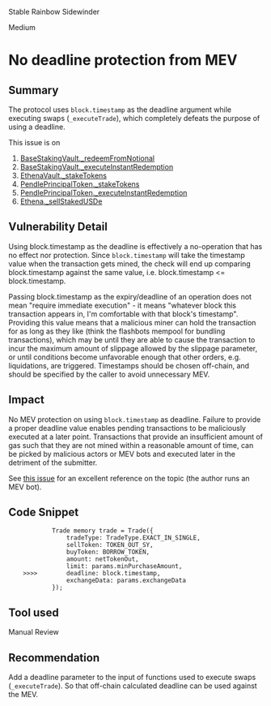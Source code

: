 Stable Rainbow Sidewinder

Medium

# No deadline protection from MEV

## Summary
The protocol uses `block.timestamp` as the deadline argument while executing swaps (`_executeTrade`), which completely defeats the purpose of using a deadline.

This issue is on 
1. [BaseStakingVault._redeemFromNotional](https://github.com/sherlock-audit/2024-06-leveraged-vaults/blob/14d3eaf0445c251c52c86ce88a84a3f5b9dfad94/leveraged-vaults-private/contracts/vaults/staking/BaseStakingVault.sol#L170)
2. [BaseStakingVault._executeInstantRedemption](https://github.com/sherlock-audit/2024-06-leveraged-vaults/blob/14d3eaf0445c251c52c86ce88a84a3f5b9dfad94/leveraged-vaults-private/contracts/vaults/staking/BaseStakingVault.sol#L197)
3. [EthenaVault._stakeTokens](https://github.com/sherlock-audit/2024-06-leveraged-vaults/blob/14d3eaf0445c251c52c86ce88a84a3f5b9dfad94/leveraged-vaults-private/contracts/vaults/staking/EthenaVault.sol#L65)
4. [PendlePrincipalToken._stakeTokens](https://github.com/sherlock-audit/2024-06-leveraged-vaults/blob/14d3eaf0445c251c52c86ce88a84a3f5b9dfad94/leveraged-vaults-private/contracts/vaults/staking/protocols/PendlePrincipalToken.sol#L86)
5. [PendlePrincipalToken._executeInstantRedemption](https://github.com/sherlock-audit/2024-06-leveraged-vaults/blob/14d3eaf0445c251c52c86ce88a84a3f5b9dfad94/leveraged-vaults-private/contracts/vaults/staking/protocols/PendlePrincipalToken.sol#L155)
6. [Ethena._sellStakedUSDe](https://github.com/sherlock-audit/2024-06-leveraged-vaults/blob/14d3eaf0445c251c52c86ce88a84a3f5b9dfad94/leveraged-vaults-private/contracts/vaults/staking/protocols/Ethena.sol#L138-L158)


## Vulnerability Detail
Using block.timestamp as the deadline is effectively a no-operation that has no effect nor protection. Since `block.timestamp` will take the timestamp value when the transaction gets mined, the check will end up comparing block.timestamp against the same value, i.e. block.timestamp <= block.timestamp.

Passing block.timestamp as the expiry/deadline of an operation does not mean "require immediate execution" - it means "whatever block this transaction appears in, I'm comfortable with that block's timestamp". Providing this value means that a malicious miner can hold the transaction for as long as they like (think the flashbots mempool for bundling transactions), which may be until they are able to cause the transaction to incur the maximum amount of slippage allowed by the slippage parameter, or until conditions become unfavorable enough that other orders, e.g. liquidations, are triggered. Timestamps should be chosen off-chain, and should be specified by the caller to avoid unnecessary MEV.


## Impact
No MEV protection on using `block.timestamp` as deadline. Failure to provide a proper deadline value enables pending transactions to be maliciously executed at a later point. Transactions that provide an insufficient amount of gas such that they are not mined within a reasonable amount of time, can be picked by malicious actors or MEV bots and executed later in the detriment of the submitter.

See [this issue](https://github.com/code-423n4/2022-12-backed-findings/issues/64) for an excellent reference on the topic (the author runs an MEV bot).

## Code Snippet


```solidity
            Trade memory trade = Trade({
                tradeType: TradeType.EXACT_IN_SINGLE,
                sellToken: TOKEN_OUT_SY,
                buyToken: BORROW_TOKEN,
                amount: netTokenOut,
                limit: params.minPurchaseAmount,
    >>>>        deadline: block.timestamp,
                exchangeData: params.exchangeData
            });
```

## Tool used
Manual Review

## Recommendation
Add a deadline parameter to the input of functions used to execute swaps (`_executeTrade`). So that off-chain calculated deadline can be used against the MEV.
